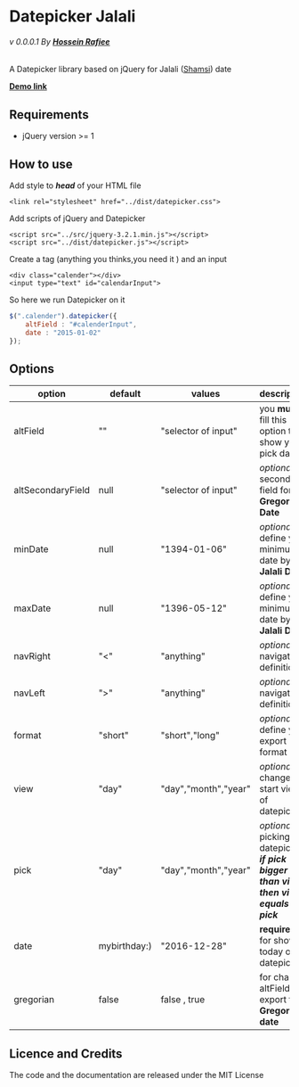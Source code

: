 # Datepicker Jalali
###### _v 0.0.0.1_ By **[Hossein Rafiee](https://github.com/h-rafiee)**

A Datepicker library based on jQuery for Jalali ([Shamsi](https://en.wikipedia.org/wiki/Shamsi)) date

[**Demo link**](https://h-rafiee.github.io/Datepicker-Jalali/)

## Requirements

* jQuery version >= 1

## How to use
Add style to **_head_** of your HTML file

```
<link rel="stylesheet" href="../dist/datepicker.css">
```
Add scripts of jQuery and Datepicker
```
<script src="../src/jquery-3.2.1.min.js"></script>
<script src="../dist/datepicker.js"></script>
```
Create a tag (anything you thinks,you need it ) and an input 
```
<div class="calender"></div>
<input type="text" id="calendarInput">
```

So here we run Datepicker on it
```javascript
$(".calender").datepicker({
    altField : "#calenderInput",
    date : "2015-01-02"
});
```
## Options

option | default | values | description 
------ | --------- | ----- | ------------
altField | "" | "selector of input" | you **must** fill this option to show your pick date
altSecondaryField |null| "selector of input" | _optional_ for secondary field for **Gregorian Date**
minDate | null | "1394-01-06" | _optional_ for define your minimum date by **Jalali Date**
maxDate | null | "1396-05-12" | _optional_ for define your minimum date by **Jalali Date**
navRight | "<" | "anything" | _optional_ navigation definition
navLeft | ">" | "anything" | _optional_ navigation definition
format | "short" | "short","long" | _optional_ for define your export format
view | "day" | "day","month","year" | _optional_ for change start view of datepicker
pick | "day" | "day","month","year" | _optional_ for picking on datepicker **_if pick bigger than view then view equals to pick_**
date | mybirthday:) | "2016-12-28" | **required** for showing today on datepicker
gregorian | false | false , true | for change altField export to **Gregorian date**

## Licence and Credits

The code and the documentation are released under the MIT License







